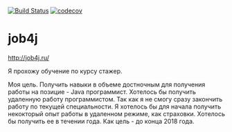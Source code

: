 [![Build Status](https://travis-ci.org/IgorAntov/job4j.svg?branch=master)](https://travis-ci.org/IgorAntov/job4j)
[![codecov](https://codecov.io/gh/IgorAntov/job4j/branch/master/graph/badge.svg)](https://codecov.io/gh/IgorAntov/job4j)
# job4j

http://job4j.ru/

Я прохожу обучение по курсу стажер.

Моя цель. Получить навыки в объеме достночным для получения работы на позицие - Java программист.
Хотелось бы получить удаленную работу программистом. Так как я не смогу сразу закончить работу по текущей специальности.
Я хотелось бы для начала получить некокторый опыт работы в удаленном режиме, как страховки.
Хотелось бы получить ее в течении года. Как цель - до конца 2018 года.


